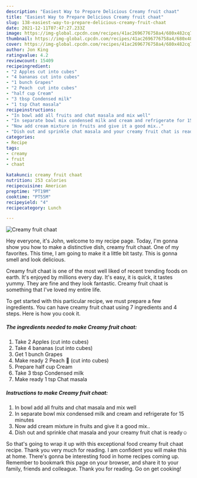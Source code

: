 ```yaml
---
description: "Easiest Way to Prepare Delicious Creamy fruit chaat"
title: "Easiest Way to Prepare Delicious Creamy fruit chaat"
slug: 138-easiest-way-to-prepare-delicious-creamy-fruit-chaat
date: 2021-12-11T07:47:27.233Z
image: https://img-global.cpcdn.com/recipes/41ac2696776758a4/680x482cq70/creamy-fruit-chaat-recipe-main-photo.jpg
thumbnail: https://img-global.cpcdn.com/recipes/41ac2696776758a4/680x482cq70/creamy-fruit-chaat-recipe-main-photo.jpg
cover: https://img-global.cpcdn.com/recipes/41ac2696776758a4/680x482cq70/creamy-fruit-chaat-recipe-main-photo.jpg
author: Jon King
ratingvalue: 4.2
reviewcount: 15409
recipeingredient:
- "2 Apples cut into cubes"
- "4 bananas cut into cubes"
- "1 bunch Grapes"
- "2 Peach  cut into cubes"
- "half cup Cream"
- "3 tbsp Condensed milk"
- "1 tsp Chat masala"
recipeinstructions:
- "In bowl add all fruits and chat masala and mix well"
- "In separate bowl mix condensed milk and cream and refrigerate for 15 minutes"
- "Now add cream mixture in fruits and give it a good mix.."
- "Dish out and sprinkle chat masala and your creamy fruit chat is ready☺️"
categories:
- Recipe
tags:
- creamy
- fruit
- chaat

katakunci: creamy fruit chaat 
nutrition: 253 calories
recipecuisine: American
preptime: "PT19M"
cooktime: "PT55M"
recipeyield: "4"
recipecategory: Lunch

---
```



![Creamy fruit chaat](https://img-global.cpcdn.com/recipes/41ac2696776758a4/680x482cq70/creamy-fruit-chaat-recipe-main-photo.jpg)

Hey everyone, it's John, welcome to my recipe page. Today, I'm gonna show you how to make a distinctive dish, creamy fruit chaat. One of my favorites. This time, I am going to make it a little bit tasty. This is gonna smell and look delicious.

Creamy fruit chaat is one of the most well liked of recent trending foods on earth. It's enjoyed by millions every day. It's easy, it is quick, it tastes yummy. They are fine and they look fantastic. Creamy fruit chaat is something that I've loved my entire life.




To get started with this particular recipe, we must prepare a few ingredients. You can have creamy fruit chaat using 7 ingredients and 4 steps. Here is how you cook it.

<!--inarticleads1-->

##### The ingredients needed to make Creamy fruit chaat:

1. Take 2 Apples (cut into cubes)
1. Take 4 bananas (cut into cubes)
1. Get 1 bunch Grapes
1. Make ready 2 Peach 🍑 (cut into cubes)
1. Prepare half cup Cream
1. Take 3 tbsp Condensed milk
1. Make ready 1 tsp Chat masala




<!--inarticleads2-->

##### Instructions to make Creamy fruit chaat:

1. In bowl add all fruits and chat masala and mix well
1. In separate bowl mix condensed milk and cream and refrigerate for 15 minutes
1. Now add cream mixture in fruits and give it a good mix..
1. Dish out and sprinkle chat masala and your creamy fruit chat is ready☺️




So that's going to wrap it up with this exceptional food creamy fruit chaat recipe. Thank you very much for reading. I am confident you will make this at home. There's gonna be interesting food in home recipes coming up. Remember to bookmark this page on your browser, and share it to your family, friends and colleague. Thank you for reading. Go on get cooking!
